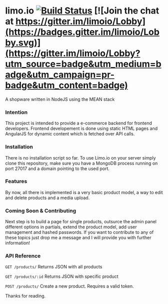 # limo.io [![Build Status](https://travis-ci.org/flexwie/limoio.svg?branch=master)](https://travis-ci.org/flexwie/limoio) [![Join the chat at https://gitter.im/limoio/Lobby](https://badges.gitter.im/limoio/Lobby.svg)](https://gitter.im/limoio/Lobby?utm_source=badge&utm_medium=badge&utm_campaign=pr-badge&utm_content=badge)

A shopware written in NodeJS using the MEAN stack

### Intention
This project is intended to provide a e-commerce backend for frontend developers. Frontend developement is done using static HTML pages and AngularJS for dynamic content which is fetched over API calls.

### Installation

There is no installation script so far. To use Limo.io on your server simply clone this repository, make sure you have a MongoDB process running on port 27017 and a domain pointing to the used port.

### Features

By now, all there is implemented is a very basic product model, a way to edit and delete products and a media upload.

### Coming Soon & Contributing

Next step is to build a page for single products, outsurce the admin panel different options in partials, extend the product model, add user management and hashed passwords.
If you want to contribute to any of these topics just drop me a message and I will provide you with further information!

### API Reference

`GET /products/`
Returns JSON with all products

`GET /products/:id`
Returns JSON with specific product

`POST /products/`
Create a new product. Requires a valid token.

Thanks for reading.
